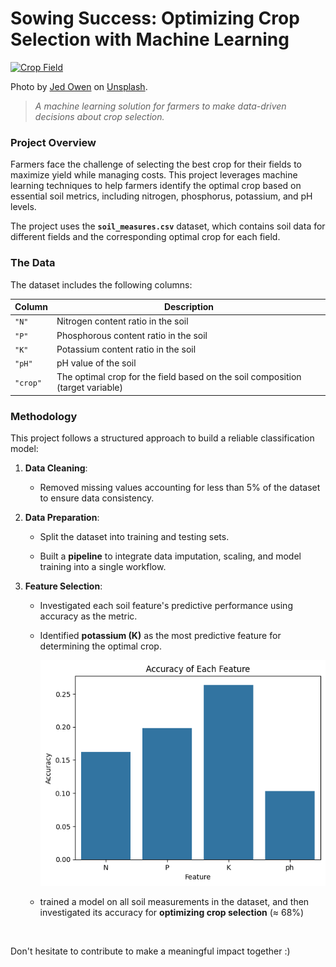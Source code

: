# Sowing Success: Optimizing Crop Selection with Machine Learning

[![Crop Field](https://images.unsplash.com/photo-1527847263472-aa5338d178b8?q=80&w=2074&auto=format&fit=crop&ixlib=rb-4.0.3&ixid=M3wxMjA3fDB8MHxwaG90by1wYWdlfHx8fGVufDB8fHx8fA%3D%3D)](https://unsplash.com/@jediahowen)

Photo by [Jed Owen](https://unsplash.com/@jediahowen) on [Unsplash](https://unsplash.com).

> *A machine learning solution for farmers to make data-driven decisions about crop selection.*

### Project Overview

Farmers face the challenge of selecting the best crop for their fields to maximize yield while managing costs. This project leverages machine learning techniques to help farmers identify the optimal crop based on essential soil metrics, including nitrogen, phosphorus, potassium, and pH levels. 

The project uses the **`soil_measures.csv`** dataset, which contains soil data for different fields and the corresponding optimal crop for each field.

### The Data

The dataset includes the following columns:

| Column  | Description                                                   |
|---------|---------------------------------------------------------------|
| `"N"`   | Nitrogen content ratio in the soil                            |
| `"P"`   | Phosphorous content ratio in the soil                         |
| `"K"`   | Potassium content ratio in the soil                           |
| `"pH"`  | pH value of the soil                                          |
| `"crop"`| The optimal crop for the field based on the soil composition (target variable) |

### Methodology

This project follows a structured approach to build a reliable classification model:

1. **Data Cleaning**:
  
   - Removed missing values accounting for less than 5% of the dataset to ensure data consistency.

2. **Data Preparation**:
  
   - Split the dataset into training and testing sets.
  
   - Built a **pipeline** to integrate data imputation, scaling, and model training into a single workflow.

3. **Feature Selection**:
  
   - Investigated each soil feature's predictive performance using accuracy as the metric.
  
   - Identified **potassium (K)** as the most predictive feature for determining the optimal crop.
  
      ![AccuracyOfEachFeature](https://github.com/MohamedMostafa259/SowingSuccess_OptimizingCropSelectionWithMachineLearning/blob/main/AccuracyOfEachFeature.png?raw=true)

   - trained a model on all soil measurements in the dataset, and then investigated its accuracy for **optimizing crop selection** ($\approx$ 68%)

<br>

Don't hesitate to contribute to make a meaningful impact together :)
